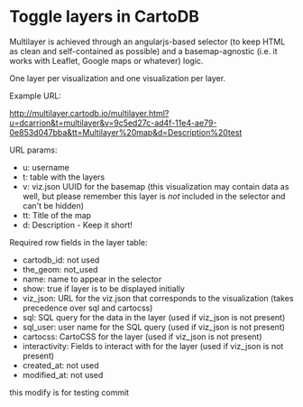 # Toggle layers in CartoDB

Multilayer is achieved through an angularjs-based selector (to keep HTML as clean and self-contained as possible) and a basemap-agnostic (i.e. it works with Leaflet, Google maps or whatever) logic.

One layer per visualization and one visualization per layer.

Example URL:

http://multilayer.cartodb.io/multilayer.html?u=dcarrion&t=multilayer&v=9c5ed27c-ad4f-11e4-ae79-0e853d047bba&tt=Multilayer%20map&d=Description%20test

URL params:

* u: username
* t: table with the layers
* v: viz.json UUID for the basemap (this visualization may contain data as well, but please remember this layer is *not* included in the selector and can't be hidden)
* tt: Title of the map
* d: Description - Keep it short!

Required row fields in the layer table:

* cartodb_id: not used
* the_geom: not_used
* name: name to appear in the selector
* show: true if layer is to be displayed initially
* viz_json: URL for the viz.json that corresponds to the visualization (takes precedence over sql and cartocss)
* sql: SQL query for the data in the layer (used if viz_json is not present)
* sql_user: user name for the SQL query (used if viz_json is not present)
* cartocss: CartoCSS for the layer (used if viz_json is not present)
* interactivity: Fields to interact with for the layer (used if viz_json is not present)
* created_at: not used
* modified_at: not used

this modify is for testing commit
